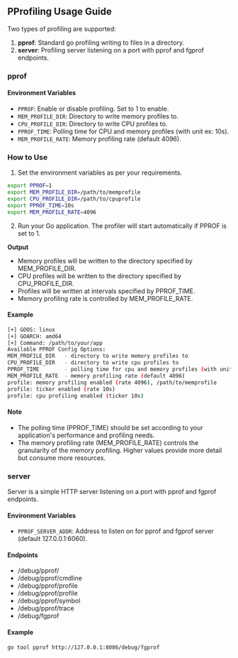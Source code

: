 ## PProfiling Usage Guide

Two types of profiling are supported:

1. **pprof**: Standard go profiling writing to files in a directory.
2. **server**: Profiling server listening on a port with pprof and fgprof endpoints.

### pprof

#### Environment Variables

- `PPROF`: Enable or disable profiling. Set to 1 to enable.
- `MEM_PROFILE_DIR`: Directory to write memory profiles to.
- `CPU_PROFILE_DIR`: Directory to write CPU profiles to.
- `PPROF_TIME`: Polling time for CPU and memory profiles (with unit ex: 10s).
- `MEM_PROFILE_RATE`: Memory profiling rate (default 4096).


### How to Use

1. Set the environment variables as per your requirements.

```bash
export PPROF=1
export MEM_PROFILE_DIR=/path/to/memprofile
export CPU_PROFILE_DIR=/path/to/cpuprofile
export PPROF_TIME=10s
export MEM_PROFILE_RATE=4096
```

2. Run your Go application. The profiler will start automatically if PPROF is set to 1.

**Output**

- Memory profiles will be written to the directory specified by MEM_PROFILE_DIR.
- CPU profiles will be written to the directory specified by CPU_PROFILE_DIR.
- Profiles will be written at intervals specified by PPROF_TIME.
- Memory profiling rate is controlled by MEM_PROFILE_RATE.

#### Example

```bash
[+] GOOS: linux
[+] GOARCH: amd64
[+] Command: /path/to/your/app
Available PPROF Config Options:
MEM_PROFILE_DIR   - directory to write memory profiles to
CPU_PROFILE_DIR   - directory to write cpu profiles to
PPROF_TIME        - polling time for cpu and memory profiles (with unit ex: 10s)
MEM_PROFILE_RATE  - memory profiling rate (default 4096)
profile: memory profiling enabled (rate 4096), /path/to/memprofile
profile: ticker enabled (rate 10s)
profile: cpu profiling enabled (ticker 10s)
```

#### Note

- The polling time (PPROF_TIME) should be set according to your application's performance and profiling needs.
- The memory profiling rate (MEM_PROFILE_RATE) controls the granularity of the memory profiling. Higher values provide more detail but consume more resources.

### server

Server is a simple HTTP server listening on a port with pprof and fgprof endpoints.

#### Environment Variables

- `PPROF_SERVER_ADDR`: Address to listen on for pprof and fgprof server (default 127.0.0.1:6060).

#### Endpoints

- /debug/pprof/
- /debug/pprof/cmdline
- /debug/pprof/profile
- /debug/pprof/profile
- /debug/pprof/symbol
- /debug/pprof/trace
- /debug/fgprof

#### Example

```console
go tool pprof http://127.0.0.1:8086/debug/fgprof
```